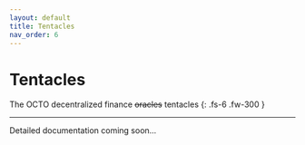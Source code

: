 ```yaml
---
layout: default
title: Tentacles
nav_order: 6
---
```


# Tentacles

The OCTO decentralized finance <s>oracles</s> tentacles 
{: .fs-6 .fw-300 }

---

Detailed documentation coming soon...
